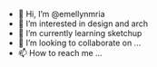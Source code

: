- 👋 Hi, I’m @emellynmria
- 👀 I’m interested in design and arch
- 🌱 I’m currently learning sketchup 
- 💞️ I’m looking to collaborate on ...
- 📫 How to reach me ...

<!---
emellynmria/emellynmria is a ✨ special ✨ repository because its `README.md` (this file) appears on your GitHub profile.
You can click the Preview link to take a look at your changes.
--->
